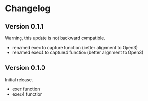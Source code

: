 # Changelog

## Version 0.1.1

Warning, this update is not backward compatible.

- renamed exec to capture function (better alignment to Open3)
- renamed exec4 to capture4 function (better alignment to Open3)

## Version 0.1.0

Initial release.

- exec function
- exec4 function
